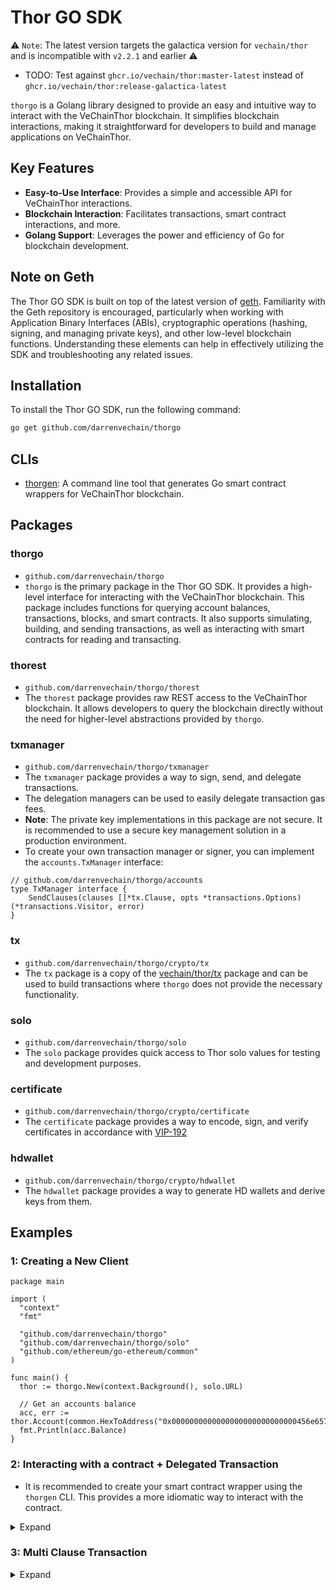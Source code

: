 # Thor GO SDK

⚠️ `Note`: The latest version targets the galactica version for `vechain/thor` and is incompatible with `v2.2.1` and earlier ⚠️
 - TODO: Test against `ghcr.io/vechain/thor:master-latest` instead of `ghcr.io/vechain/thor:release-galactica-latest`

`thorgo` is a Golang library designed to provide an easy and intuitive way to interact with the VeChainThor
blockchain. It simplifies blockchain interactions, making it straightforward for developers to build and manage
applications on VeChainThor.

## Key Features

- **Easy-to-Use Interface**: Provides a simple and accessible API for VeChainThor interactions.
- **Blockchain Interaction**: Facilitates transactions, smart contract interactions, and more.
- **Golang Support**: Leverages the power and efficiency of Go for blockchain development.

## Note on Geth

The Thor GO SDK is built on top of the latest version of [geth](https://github.com/ethereum/go-ethereum). Familiarity
with the Geth repository is encouraged, particularly when working with Application Binary Interfaces (ABIs),
cryptographic operations (hashing, signing, and managing private keys), and other low-level blockchain functions.
Understanding these elements can help in effectively utilizing the SDK and troubleshooting any related issues.

## Installation

To install the Thor GO SDK, run the following command:

```bash
go get github.com/darrenvechain/thorgo
``` 


## CLIs

- [thorgen](./cmd/thorgen/README.md): A command line tool that generates Go smart contract wrappers for VeChainThor blockchain.

## Packages

### thorgo

- `github.com/darrenvechain/thorgo`
- `thorgo` is the primary package in the Thor GO SDK. It provides a high-level interface for interacting with the
  VeChainThor blockchain. This package includes functions for querying account balances, transactions, blocks, and smart
  contracts. It also supports simulating, building, and sending transactions, as well as interacting with smart
  contracts for reading and transacting.

### thorest

- `github.com/darrenvechain/thorgo/thorest`
- The `thorest` package provides raw REST access to the VeChainThor blockchain. It allows developers to query the
  blockchain directly without the need for higher-level abstractions provided by `thorgo`.

### txmanager

- `github.com/darrenvechain/thorgo/txmanager`
- The `txmanager` package provides a way to sign, send, and delegate transactions.
- The delegation managers can be used to easily delegate transaction gas fees.
- **Note**: The private key implementations in this package are not secure. It is recommended to use a secure key
  management solution in a production environment.
- To create your own transaction manager or signer, you can implement the `accounts.TxManager` interface:

```golang
// github.com/darrenvechain/thorgo/accounts
type TxManager interface {
    SendClauses(clauses []*tx.Clause, opts *transactions.Options) (*transactions.Visitor, error)
}
```

### tx

- `github.com/darrenvechain/thorgo/crypto/tx`
- The `tx` package is a copy of the [vechain/thor/tx](https://github.com/vechain/thor/tree/master/tx) package and can be
  used to build transactions where `thorgo` does not provide the necessary functionality.

### solo

- `github.com/darrenvechain/thorgo/solo`
- The `solo` package provides quick access to Thor solo values for testing and development purposes.

### certificate

- `github.com/darrenvechain/thorgo/crypto/certificate`
- The `certificate` package provides a way to encode, sign, and verify certificates in accordance
  with [VIP-192](https://github.com/vechain/VIPs/blob/master/vips/VIP-192.md)

### hdwallet

- `github.com/darrenvechain/thorgo/crypto/hdwallet`
- The `hdwallet` package provides a way to generate HD wallets and derive keys from them.

## Examples

### 1: Creating a New Client

```golang
package main

import (
  "context"
  "fmt"

  "github.com/darrenvechain/thorgo"
  "github.com/darrenvechain/thorgo/solo"
  "github.com/ethereum/go-ethereum/common"
)

func main() {
  thor := thorgo.New(context.Background(), solo.URL)

  // Get an accounts balance
  acc, err := thor.Account(common.HexToAddress("0x0000000000000000000000000000456e6570")).Get()
  fmt.Println(acc.Balance)
}

```

### 2: Interacting with a contract + Delegated Transaction

- It is recommended to create your smart contract wrapper using the `thorgen` CLI. This provides a more idiomatic way to
  interact with the contract.

<details>
  <summary>Expand</summary>

```golang
package main

import (
	"context"
	"log/slog"
	"math/big"

	"github.com/darrenvechain/thorgo"
	"github.com/darrenvechain/thorgo/builtins"
	"github.com/darrenvechain/thorgo/solo"
	"github.com/darrenvechain/thorgo/transactions"
	"github.com/darrenvechain/thorgo/txmanager"
)

func main() {
	thor := thorgo.New(context.Background(), "http://localhost:8669")

	// Create a delegated transaction manager
	origin := txmanager.FromPK(solo.Keys()[0], thor.Client())
	gasPayer := txmanager.NewDelegator(solo.Keys()[1])
	txSender := txmanager.NewDelegatedManager(thor.Client(), origin, gasPayer)

	// Use the `thorgen` CLI to build your own smart contract wrapper
	vtho, _ := builtins.NewVTHOTransactor(thor.Client(), txSender)

	// Create a new account to receive the tokens
	recipient, _ := txmanager.GeneratePK(thor.Client())

	// Call the balanceOf function
	balance, err := vtho.BalanceOf(recipient.Address())
	slog.Info("recipient balance before", "balance", balance, "error", err)

	tx, err := vtho.Transfer(recipient.Address(), big.NewInt(1000000000000000000), &transactions.Options{})
	if err != nil {
		slog.Error("transfer error", "error", err)
		return
	}
	receipt, _ := tx.Wait(context.Background())
	slog.Info("transfer receipt", "error", receipt.Reverted)

	balance, err = vtho.BalanceOf(recipient.Address())
	slog.Info("recipient balance after", "balance", balance, "error", err)
}
```

</details>

### 3: Multi Clause Transaction

<details>
  <summary>Expand</summary>

```golang
package main

import (
  "context"
  "log/slog"
  "math/big"

  "github.com/darrenvechain/thorgo"
  "github.com/darrenvechain/thorgo/builtins"
  "github.com/darrenvechain/thorgo/crypto/tx"
  "github.com/darrenvechain/thorgo/solo"
  "github.com/darrenvechain/thorgo/transactions"
  "github.com/darrenvechain/thorgo/txmanager"
)

func main() {
  thor := thorgo.New(context.Background(), "http://localhost:8669")

  // Create a delegated transaction manager
  origin := txmanager.FromPK(solo.Keys()[0], thor.Client())
  recipient1, _ := txmanager.GeneratePK(thor.Client())
  recipient2, _ := txmanager.GeneratePK(thor.Client())

  vtho, _ := builtins.NewVTHOTransactor(thor.Client(), origin)

  clause1, _ := vtho.TransferAsClause(recipient1.Address(), big.NewInt(1000))
  clause2, _ := vtho.TransferAsClause(recipient2.Address(), big.NewInt(9999))

  tx, _ := origin.SendClauses([]*tx.Clause{clause1, clause2}, &transactions.Options{})
  slog.Info("transaction sent", "id", tx.ID())
  trx, _ := tx.Wait(context.Background())
  slog.Info("transaction mined", "reverted", trx.Reverted)

  balance1, _ := vtho.BalanceOf(recipient1.Address())
  balance2, _ := vtho.BalanceOf(recipient2.Address())

  slog.Info("recipient1", "balance", balance1)
  slog.Info("recipient2", "balance", balance2)
}

```
</details>
